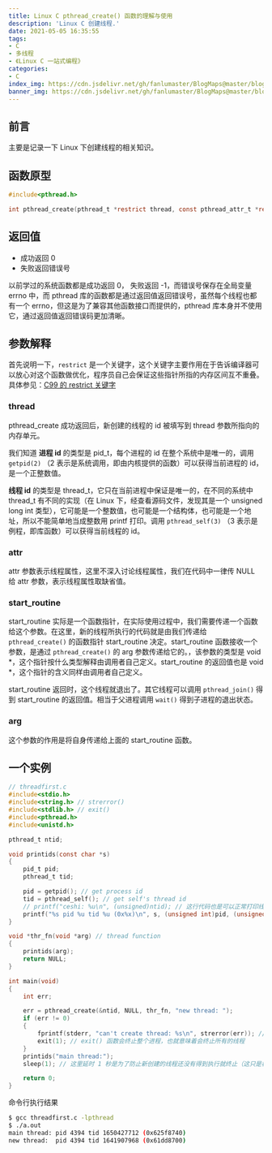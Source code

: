 ```yaml
---
title: Linux C pthread_create() 函数的理解与使用
description: 'Linux C 创建线程.'
date: 2021-05-05 16:35:55
tags:
- C
- 多线程
- 《Linux C 一站式编程》
categories:
- C
index_img: https://cdn.jsdelivr.net/gh/fanlumaster/BlogMaps@master/blogs/pictures/20210527222716.png
banner_img: https://cdn.jsdelivr.net/gh/fanlumaster/BlogMaps@master/blogs/pictures/20210527222716.png
---
```


## 前言

主要是记录一下 Linux 下创建线程的相关知识。

## 函数原型

```c
#include<pthread.h>

int pthread_create(pthread_t *restrict thread, const pthread_attr_t *restrict attr, void *(*start_routine)(void *), void *restrict arg);
```

## 返回值

- 成功返回 0
- 失败返回错误号

以前学过的系统函数都是成功返回 0， 失败返回 -1，而错误号保存在全局变量 errno 中，而 pthread 库的函数都是通过返回值返回错误号，虽然每个线程也都有一个 errno，但这是为了兼容其他函数接口而提供的，pthread 库本身并不使用它，通过返回值返回错误码更加清晰。

## 参数解释

首先说明一下，`restrict` 是一个关键字，这个关键字主要作用在于告诉编译器可以放心对这个函数做优化，程序员自己会保证这些指针所指的内存区间互不重叠。具体参见：[C99 的 restrict 关键字](https://fanlumaster.github.io/2021/05/05/C99-%E7%9A%84-restrict-%E5%85%B3%E9%94%AE%E5%AD%97/)

### thread

pthread_create 成功返回后，新创建的线程的 id 被填写到 thread 参数所指向的内存单元。

我们知道 **进程 id** 的类型是 pid_t，每个进程的 id 在整个系统中是唯一的，调用 `getpid(2)` （2 表示是系统调用，即由内核提供的函数）可以获得当前进程的 id，是一个正整数值。

**线程 id** 的类型是 thread_t，它只在当前进程中保证是唯一的，在不同的系统中 thread_t 有不同的实现（在 Linux 下，经查看源码文件，发现其是一个 unsigned long int 类型），它可能是一个整数值，也可能是一个结构体，也可能是一个地址，所以不能简单地当成整数用 printf 打印。调用 `pthread_self(3)` （3 表示是例程，即库函数）可以获得当前线程的 id。

### attr

attr 参数表示线程属性，这里不深入讨论线程属性，我们在代码中一律传 NULL 给 attr 参数，表示线程属性取缺省值。

### start_routine

start_routine 实际是一个函数指针，在实际使用过程中，我们需要传递一个函数给这个参数。在这里，新的线程所执行的代码就是由我们传递给 `pthread_create()` 的函数指针 start_routine 决定。start_routine 函数接收一个参数，是通过 `pthread_create()` 的 arg 参数传递给它的。，该参数的类型是 void *，这个指针按什么类型解释由调用者自己定义。start_routine 的返回值也是 void *，这个指针的含义同样由调用者自己定义。

start_routine 返回时，这个线程就退出了。其它线程可以调用 `pthread_join()` 得到 start_routine 的返回值。相当于父进程调用 `wait()` 得到子进程的退出状态。

### arg

这个参数的作用是将自身传递给上面的 start_routine 函数。

## 一个实例

```c
// threadfirst.c
#include<stdio.h>
#include<string.h> // strerror()
#include<stdlib.h> // exit()
#include<pthread.h>
#include<unistd.h>

pthread_t ntid;

void printids(const char *s)
{
    pid_t pid;
    pthread_t tid;

    pid = getpid(); // get process id
    tid = pthread_self(); // get self's thread id
    // printf("ceshi: %u\n", (unsigned)ntid); // 这行代码也是可以正常打印线程号的
    printf("%s pid %u tid %u (0x%x)\n", s, (unsigned int)pid, (unsigned int)tid, (unsigned int)tid);
}

void *thr_fn(void *arg) // thread function
{
    printids(arg);
    return NULL;
}

int main(void)
{
    int err;

    err = pthread_create(&ntid, NULL, thr_fn, "new thread: ");
    if (err != 0)
    {
        fprintf(stderr, "can't create thread: %s\n", strerror(err)); // strerror() 函数的作用是把错误码转换成错误信息再打印
        exit(1); // exit() 函数会终止整个进程，也就意味着会终止所有的线程
    }
    printids("main thread:");
    sleep(1); // 这里延时 1 秒是为了防止新创建的线程还没有得到执行就终止（这只是权宜之计）

    return 0;
}
```

命令行执行结果

```bash
$ gcc threadfirst.c -lpthread
$ ./a.out
main thread: pid 4394 tid 1650427712 (0x625f8740)
new thread:  pid 4394 tid 1641907968 (0x61dd8700)
```